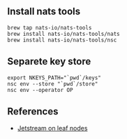 ## Install nats tools

```
brew tap nats-io/nats-tools
brew install nats-io/nats-tools/nats
brew install nats-io/nats-tools/nsc
```

## Separete key store

```
export NKEYS_PATH="`pwd`/keys"
nsc env --store "`pwd`/store"
nsc env --operator OP
```

## References

 * [Jetstream on leaf nodes](https://github.com/nats-io/jetstream-leaf-nodes-demo/)
